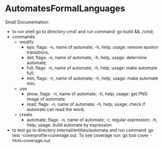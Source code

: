 # AutomatesFormalLanguages

Small Documentation:

- to run shell go to directory cmd/ and run command: go build && ./cmd;
- commands:
    - modify
        - eps; flags: -n, name of automate; -h, help; usage: remove epsilon transitions;
        - det; flags: -n, name of automate, -h, help, usage: determine automate;
        - full; flags: -n, name of automate; -h, help; usage: make automate full;
        - min; flags: -n, name of automate; -h, help; usage: make automate min;
    - use
        - show; flags: -n, name of automate; -h, help; usage: get PNG image of automate;
        - read; flags: -n, name of automate; -h, help; usage: check if automate can read the word;
    - create 
        - automate; flags: -n, name of automate; -r, regular expression; -h, help; usage: build automate by expression
- to test go to directory internal/entities/automata and run command: go test -coverprofile=coverage.out. To see coverage run: go tool cover -html=coverage.out